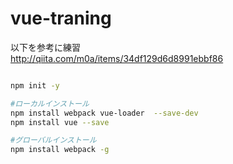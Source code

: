 # vue-traning

以下を参考に練習  
http://qiita.com/m0a/items/34df129d6d8991ebbf86

```sh

npm init -y

#ローカルインストール
npm install webpack vue-loader  --save-dev
npm install vue --save

#グローバルインストール
npm install webpack -g

```